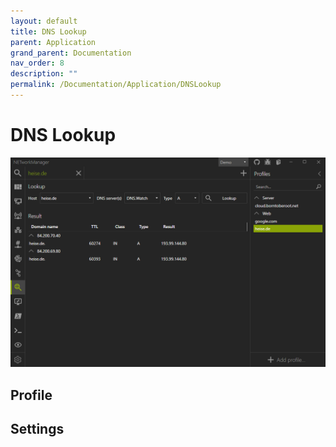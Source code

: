 ```yaml
---
layout: default
title: DNS Lookup
parent: Application
grand_parent: Documentation
nav_order: 8
description: ""
permalink: /Documentation/Application/DNSLookup
---
```


# DNS Lookup

![DNSLookup](08_DNSLookup.png)

## Profile

## Settings